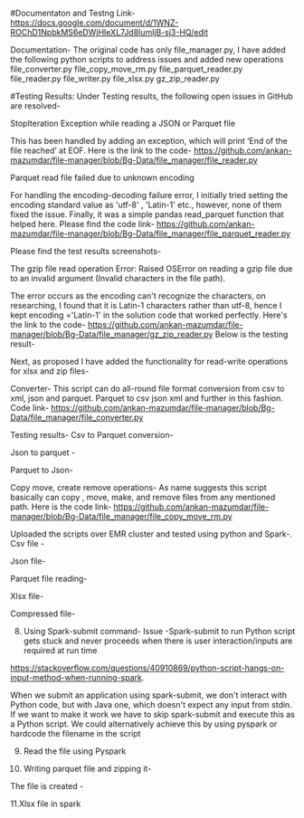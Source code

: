 #Documentaton and Testng Link- 
https://docs.google.com/document/d/1WNZ-ROChD1NpbkMS6eDWjHIeXL7Jd8IumljB-sj3-HQ/edit

Documentation-
The original code has only file_manager.py, I have added the following python scripts to address issues and added new operations
file_converter.py
file_copy_move_rm.py
file_parquet_reader.py
file_reader.py
file_writer.py
file_xlsx.py
gz_zip_reader.py



#Testing Results:
Under Testing results, the following open issues in GitHub are resolved-

StopIteration Exception while reading a JSON or Parquet file

This has been handled by adding an exception, which will print ‘End of the file reached’ at EOF.
Here is the link to the code- https://github.com/ankan-mazumdar/file-manager/blob/Bg-Data/file_manager/file_reader.py








Parquet read file failed due to unknown encoding

For handling the encoding-decoding failure error, I initially tried setting the encoding standard value as 'utf-8' , 'Latin-1' etc., however, none of them fixed the issue. Finally, it was a simple pandas read_parquet function that helped here. Please find the code link-
https://github.com/ankan-mazumdar/file-manager/blob/Bg-Data/file_manager/file_parquet_reader.py

Please find the test results screenshots-






The gzip file read operation Error: Raised OSError on reading a gzip file due to an invalid argument (Invalid characters in the file path).

The error occurs as the encoding can't recognize the characters, on researching, I found that it is Latin-1 characters rather than utf-8, hence I kept encoding ='Latin-1' in the solution code that worked perfectly. Here's the link to the code-
https://github.com/ankan-mazumdar/file-manager/blob/Bg-Data/file_manager/gz_zip_reader.py
Below is the testing result-


Next, as proposed I have added the functionality for read-write operations for xlsx and zip files-












Converter- This script can do all-round file format conversion from csv to xml, json and  parquet. Parquet to csv json xml and further in this fashion. Code link-
https://github.com/ankan-mazumdar/file-manager/blob/Bg-Data/file_manager/file_converter.py

Testing results- 
Csv to Parquet conversion-




Json to parquet -




Parquet to Json- 



Copy move, create remove operations- As name suggests this script basically can copy , move, make, and remove files from any mentioned path. Here is the code link-
https://github.com/ankan-mazumdar/file-manager/blob/Bg-Data/file_manager/file_copy_move_rm.py








Uploaded the scripts over EMR cluster and tested using python and Spark-.
Csv file -



Json file-



Parquet file reading-



Xlsx file-


Compressed file-


8. Using Spark-submit command-
Issue -Spark-submit to run Python script gets stuck and never proceeds when there is user interaction/inputs are required at run time


https://stackoverflow.com/questions/40910869/python-script-hangs-on-input-method-when-running-spark. 

When we submit an application using spark-submit, we don't interact with Python code, but with Java one, which doesn't expect any input from stdin.
If we want to make it work we have to skip spark-submit and execute this as a Python script.
We could alternatively achieve this by using pyspark or hardcode the filename in the script

9. Read the file using Pyspark


10. Writing parquet file and zipping it-


The file is created -



11.Xlsx file in spark

